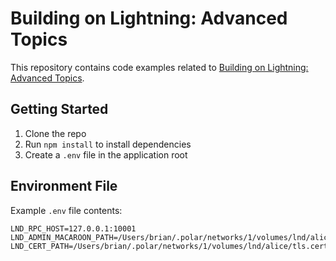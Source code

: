 # Building on Lightning: Advanced Topics

This repository contains code examples related to [Building on Lightning: Advanced Topics](https://bmancini55.github.io/building-lightning/advanced/intro.html).

## Getting Started

1. Clone the repo
1. Run `npm install` to install dependencies
1. Create a `.env` file in the application root

## Environment File

Example `.env` file contents:

```
LND_RPC_HOST=127.0.0.1:10001
LND_ADMIN_MACAROON_PATH=/Users/brian/.polar/networks/1/volumes/lnd/alice/data/chain/bitcoin/regtest/admin.macaroon
LND_CERT_PATH=/Users/brian/.polar/networks/1/volumes/lnd/alice/tls.cert
```
